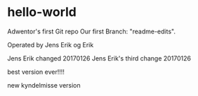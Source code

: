 # hello-world
Adwentor's first Git repo
Our first Branch: "readme-edits".

Operated by
Jens Erik og Erik

Jens Erik changed 20170126
Jens Erik's third change 20170126

best version ever!!!!

new kyndelmisse version

